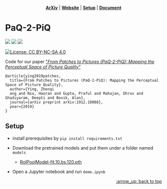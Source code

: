 <p align="center">
<b><a href="https://arxiv.org/abs/1912.10088">ArXiv</a></b>
|
<b><a href="https://baidut.github.io/PaQ-2-PiQ/">Website</a></b>
|
<b><a href="#Setup">Setup</a></b>
|
<b><a href="https://github.com/baidut/PaQ-2-PiQ/wiki">Document</a></b>
</p>

# PaQ-2-PiQ

![](https://img.shields.io/badge/python-3.6-blue.svg) ![](https://img.shields.io/badge/pytorch-1.0-red.svg) ![](https://img.shields.io/badge/fastai-1.0.60-green.svg) 

[![License: CC BY-NC-SA 4.0](https://licensebuttons.net/l/by-nc-sa/4.0/80x15.png)](https://creativecommons.org/licenses/by-nc-sa/4.0/)

Code for our paper ["*From Patches to Pictures (PaQ-2-PiQ): Mapping the Perceptual Space of Picture Quality*"](https://arxiv.org/abs/1912.10088)

```
@article{ying2019patches,
  title={From Patches to Pictures (PaQ-2-PiQ): Mapping the Perceptual Space of Picture Quality},
  author={Ying, Zhenqi
  ang and Niu, Haoran and Gupta, Praful and Mahajan, Dhruv and Ghadiyaram, Deepti and Bovik, Alan},
  journal={arXiv preprint arXiv:1912.10088},
  year={2019}
}
```

## Setup

* install prerequisites by `pip install requirements.txt`

* Download the pretrained models and put them under a folder named `models`
  
  * [RoIPoolModel-fit.10.bs.120.pth](https://github.com/baidut/FBIQA/releases/download/1.0/RoIPoolModel-fit.10.bs.120.pth)
  
* Open a Jupyter notebook and run `demo.ipynb` 

<p align="right"><a href="#top">:arrow_up: back to top</a></p>